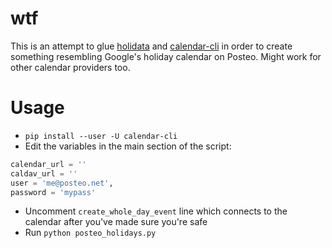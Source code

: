 # wtf

This is an attempt to glue [holidata](https://github.com/GothenburgBitFactory/holidata) and [calendar-cli](https://github.com/tobixen/calendar-cli) in order to create something resembling Google's holiday calendar on Posteo.
Might work for other calendar providers too.

# Usage

- `pip install --user -U calendar-cli`
- Edit the variables in the main section of the script:

```python
calendar_url = ''
caldav_url = ''
user = 'me@posteo.net',
password = 'mypass'
```

- Uncomment `create_whole_day_event` line which connects to the calendar after you've made sure you're safe
- Run `python posteo_holidays.py`

